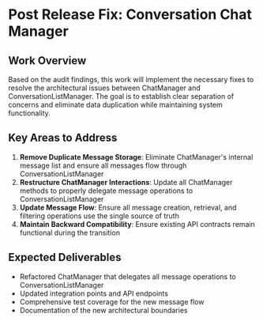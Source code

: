 # Post Release Fix: Conversation Chat Manager

## Work Overview

Based on the audit findings, this work will implement the necessary fixes to resolve the architectural issues between ChatManager and ConversationListManager. The goal is to establish clear separation of concerns and eliminate data duplication while maintaining system functionality.

## Key Areas to Address

1. **Remove Duplicate Message Storage**: Eliminate ChatManager's internal message list and ensure all messages flow through ConversationListManager
2. **Restructure ChatManager Interactions**: Update all ChatManager methods to properly delegate message operations to ConversationListManager
3. **Update Message Flow**: Ensure all message creation, retrieval, and filtering operations use the single source of truth
4. **Maintain Backward Compatibility**: Ensure existing API contracts remain functional during the transition

## Expected Deliverables

- Refactored ChatManager that delegates all message operations to ConversationListManager
- Updated integration points and API endpoints
- Comprehensive test coverage for the new message flow
- Documentation of the new architectural boundaries
